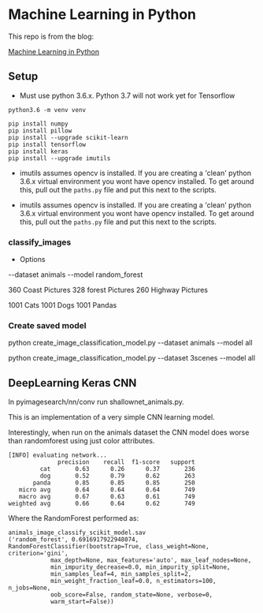 # Machine Learning in Python

This repo is from the blog:

[Machine Learning in Python](https://www.pyimagesearch.com/2019/01/14/machine-learning-in-python/)


## Setup

- Must use python 3.6.x.  Python 3.7 will not work yet for Tensorflow

```python3.6 -m venv venv```

```
pip install numpy
pip install pillow
pip install --upgrade scikit-learn
pip install tensorflow
pip install keras
pip install --upgrade imutils
```

- imutils assumes opencv is installed.  If you are creating a 'clean' python 3.6.x virtual environment you wont have opencv installed.  To get around this, pull out the `paths.py` file and put this next to the scripts.



- imutils assumes opencv is installed.  If you are creating a 'clean' python 3.6.x virtual environment you wont have opencv installed.  To get around this, pull out the `paths.py` file and put this next to the scripts.

### classify_images

- Options

--dataset animals --model random_forest

360 Coast Pictures
328 forest Pictures
260 Highway Pictures

1001 Cats
1001 Dogs
1001 Pandas

### Create saved model
python create_image_classification_model.py --dataset animals --model all

python create_image_classification_model.py --dataset 3scenes --model all


## DeepLearning Keras CNN

In pyimagesearch/nn/conv run shallownet_animals.py.

This is an implementation of a very simple CNN learning model.

Interestingly, when run on the animals dataset the CNN model does worse than randomforest using just color attributes.

```text
[INFO] evaluating network...
              precision    recall  f1-score   support
         cat       0.63      0.26      0.37       236
         dog       0.52      0.79      0.62       263
       panda       0.85      0.85      0.85       250
   micro avg       0.64      0.64      0.64       749
   macro avg       0.67      0.63      0.61       749
weighted avg       0.66      0.64      0.62       749

```

Where the RandomForest performed as:

```text
animals_image_classify_scikit_model.sav
('random_forest', 0.6916917922948074, RandomForestClassifier(bootstrap=True, class_weight=None, criterion='gini',
            max_depth=None, max_features='auto', max_leaf_nodes=None,
            min_impurity_decrease=0.0, min_impurity_split=None,
            min_samples_leaf=4, min_samples_split=2,
            min_weight_fraction_leaf=0.0, n_estimators=100, n_jobs=None,
            oob_score=False, random_state=None, verbose=0,
            warm_start=False))
```